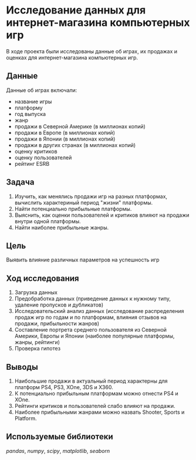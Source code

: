 # Исследование данных для интернет-магазина компьютерных игр

В ходе проекта были исследованы данные об играх, их продажах и оценках для интернет-магазина компьютерных игр.

## Данные

Данные об играх включали:
- название игры
- платформу
- год выпуска
- жанр
- продажи в Северной Америке (в миллионах копий)
- продажи в Европе (в миллионах копий)
- продажи в Японии (в миллионах копий)
- продажи в других странах (в миллионах копий)
- оценку критиков
- оценку пользователей
- рейтинг ESRB

## Задача

1. Изучить, как менялись продажи игр на разных платформах, вычислить характериный период "жизни" платформы.
2. Найти потенциально прибыльные платформы.
3. Выяснить, как оценки пользователей и критиков влияют на продажи внутри одной платформы.
4. Найти наиболее прибыльные жанры.

## Цель

Выявить влияние различных параметров на успешность игр

## Ход исследования

1. Загрузка данных
2. Предобработка данных (приведение данных к нужному типу, удаление пропусков и дубликатов)
3. Исследовательский анализ данных (исследование распределения продаж игр по годам и по платформам, влияния отзывов на продажи, прибыльности жанров)
4. Составление портрета среднего пользователя из Северной Америки, Европы и Японии (наиболее популярные платформы, жанры, рейтинги)
5. Проверка гипотез

## Выводы

1. Наибольшие продажи в актуальный период характерны для платформ PS4, PS3, XOne, 3DS и X360.
2. К потенциально прибыльным платформам можно отнести PS4 и XOne.
3. Рейтинги критиков и пользователей слабо влияют на продажи.
4. Наиболее прибыльными жанрами можно назвать Shooter, Sports и Platform.

## Используемые библиотеки
*pandas*, *numpy*, *scipy*, *matplotlib*, *seaborn*

